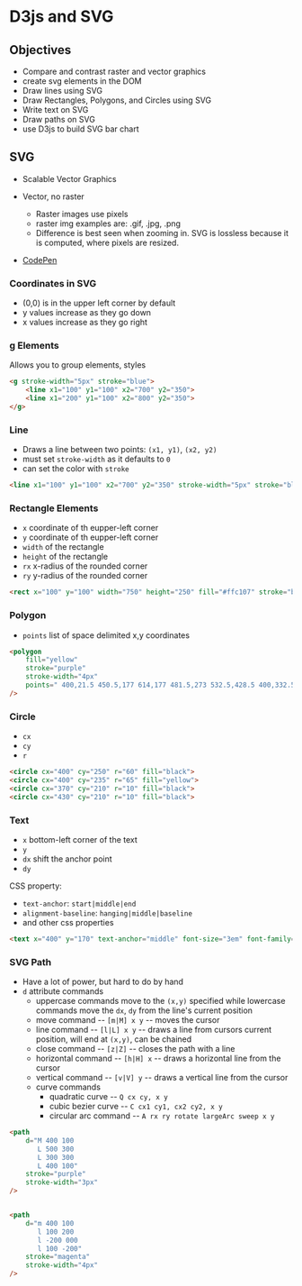 # D3js and SVG

## Objectives

- Compare and contrast raster and vector graphics
- create svg elements in the DOM
- Draw lines using SVG
- Draw Rectangles, Polygons, and Circles using SVG
- Write text on SVG
- Draw paths on SVG
- use D3js to build SVG bar chart

## SVG

- Scalable Vector Graphics
- Vector, no raster
  - Raster images use pixels
  - raster img examples are: .gif, .jpg, .png
  - Difference is best seen when zooming in. SVG is lossless because it is computed, where pixels are resized.

- [CodePen](https://codepen.io/neenjaw/pen/vQWXNr?editors=1100)

### Coordinates in SVG

- (0,0) is in the upper left corner by default
- y values increase as they go down
- x values increase as they go right

### g Elements

Allows you to group elements, styles

```html
<g stroke-width="5px" stroke="blue">
    <line x1="100" y1="100" x2="700" y2="350">
    <line x1="200" y1="100" x2="800" y2="350">
</g>
```

### Line

- Draws a line between two points: `(x1, y1)`, `(x2, y2)`
- must set `stroke-width` as it defaults to `0`
- can set the color with `stroke`

```html
<line x1="100" y1="100" x2="700" y2="350" stroke-width="5px" stroke="blue">
```

### Rectangle Elements

- `x` coordinate of th eupper-left corner
- `y` coordinate of th eupper-left corner
- `width` of the rectangle
- `height` of the rectangle
- `rx` x-radius of the rounded corner
- `ry` y-radius of the rounded corner

```html
<rect x="100" y="100" width="750" height="250" fill="#ffc107" stroke="blue" stroke-width="blue" rx="2" ry="2">
```

### Polygon

- `points` list of space delimited x,y coordinates

```html
<polygon
    fill="yellow"
    stroke="purple"
    stroke-width="4px"
    points=" 400,21.5 450.5,177 614,177 481.5,273 532.5,428.5 400,332.5 267.5,428.5 318.5,273 186,177 349.5,177"
/>
```

### Circle

- `cx`
- `cy`
- `r`

```html
<circle cx="400" cy="250" r="60" fill="black">
<circle cx="400" cy="235" r="65" fill="yellow">
<circle cx="370" cy="210" r="10" fill="black">
<circle cx="430" cy="210" r="10" fill="black">
```

### Text

- `x` bottom-left corner of the text
- `y`
- `dx` shift the anchor point
- `dy`

CSS property:

- `text-anchor`: `start|middle|end`
- `alignment-baseline`: `hanging|middle|baseline`
- and other css properties

```html
<text x="400" y="170" text-anchor="middle" font-size="3em" font-family="sans-serif" fill="white" stroke-width="1px" stroke="gray" transform="rotate(-10 400,150)">Starry Night!</text>
```

### SVG Path

- Have a lot of power, but hard to do by hand
- `d` attribute commands
  - uppercase commands move to the `(x,y)` specified while lowercase commands move the `dx`, `dy` from the line's current position
  - move command -- `[m|M] x y` -- moves the cursor
  - line command -- `[l|L] x y` -- draws a line from cursors current position, will end at `(x,y)`, can be chained
  - close command -- `[z|Z]` -- closes the path with a line
  - horizontal command -- `[h|H] x` -- draws a horizontal line from the cursor
  - vertical command -- `[v|V] y` -- draws a vertical line from the cursor
  - curve commands
    - quadratic curve -- `Q cx cy, x y`
    - cubic bezier curve -- `C cx1 cy1, cx2 cy2, x y`
    - circular arc command -- `A rx ry rotate largeArc sweep x y`

```html
<path
    d="M 400 100
       L 500 300
       L 300 300
       L 400 100"
    stroke="purple"
    stroke-width="3px"
/>


<path
    d="m 400 100
       l 100 200
       l -200 000
       l 100 -200"
    stroke="magenta"
    stroke-width="4px"
/>
```